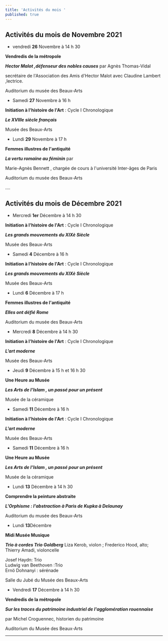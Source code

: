 ```yaml
---
title: 'Activités du mois '
published: true
---
```

## **Activités du mois de Novembre 2021**


* vendredi **26** Novembre à 14 h 30

**Vendredis de la métropole**

**_Hector Malot ,défenseur des nobles causes_** par Agnès Thomas-Vidal

secrétaire de l'Association des Amis d'Hector Malot avec Claudine Lambert ,lectrice.

Auditorium du musée des Beaux-Arts

* Samedi  **27** Novembre à 16 h

**Initiation à l'histoire de l'Art** : Cycle I  Chronologique

**_Le XVIIIe siècle français_**

Musée des Beaux-Arts

* Lundi **29** Novembre à 17 h

**Femmes illustres de l'antiquité**

**_La vertu romaine au féminin_** par

Marie-Agnès Bennett , chargée de cours à l'université Inter-âges de Paris

Auditorium du musée des Beaux-Arts   

....


 ## **Activités du mois de Décembre 2021**   
 
 *  Mercredi **1er** Décembre à 14 h 30

**Initiation à l'histoire de l'Art** : Cycle I  Chronologique

**_Les grands mouvements du XIXè Siècle_**  

Musée des Beaux-Arts    

 
 * Samedi  **4** Décembre à 16 h

**Initiation à l'histoire de l'Art** : Cycle I  Chronologique

**_Les grands mouvements du XIXè Siècle_**  

Musée des Beaux-Arts   

* Lundi **6** Décembre à 17 h  
 
**Femmes illustres de l'antiquité**  

**_Elles ont défié Rome_**  

Auditorium du musée des Beaux-Arts
 

 * Mercredi  **8** Décembre à 14 h 30

**Initiation à l'histoire de l'Art** : Cycle I  Chronologique

**_L'art moderne_**  

Musée des Beaux-Arts   

 * Jeudi **9** Décembre à 15 h et 16 h 30  
 
**Une Heure au Musée**
 
**_Les Arts de l'Islam , un passé pour un présent_**  
 
 Musée de la céramique  


 * Samedi  **11** Décembre à 16 h

**Initiation à l'histoire de l'Art** : Cycle I  Chronologique

**_L'art moderne_**  

Musée des Beaux-Arts   

 

 
 * Samedi **11** Décembre à  16 h   
  
**Une Heure au Musée**
 
 **_Les Arts de l'Islam , un passé pour un présent_**  
 
 Musée de la céramique    
 
  * Lundi **13** Décembre à 14 h 30  
 
**Comprendre la peinture abstraite**  
 
**_L'Orphisme : l'abstraction à Paris de Kupka à Delaunay_**  

Auditorium du musée des Beaux-Arts  

 
 * Lundi **13**Décembre   
  
**Midi Musée Musique**  
  
**_Trio à cordes Trio Goldberg_** Liza Kerob, violon ; Frederico Hood, alto; Thierry Amadi, violoncelle  

Josef Haydn: Trio  
Ludwig van Beethoven :Trio  
Ernö Dohnanyi : sérénade  

Salle du Jubé du Musée des Beaux-Arts   

 * Vendredi **17** Décembre à 14 h 30   
 
**Vendredis de la métropole**  
 
**_Sur les traces du patrimoine industriel de l'agglomération rouennaise_**  

par Michel Croguennec, historien du patrimoine  

Auditorium du Musée des Beaux-Arts  


 






  


 
 
***

